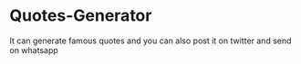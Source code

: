 # Quotes-Generator
It can generate famous quotes and you can also post it on twitter and send on whatsapp
